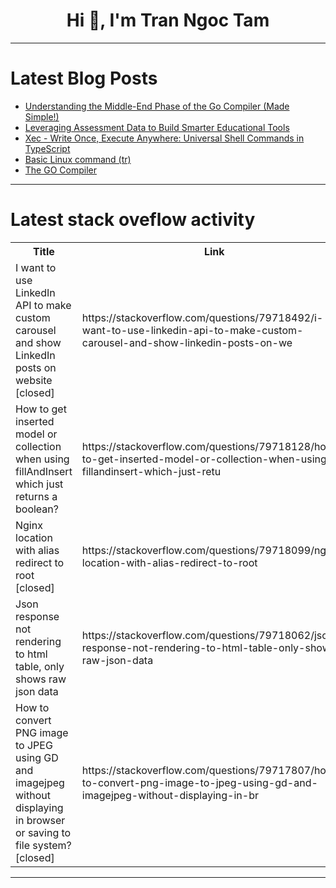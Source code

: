 <h1 align="center">Hi 👋, I'm Tran Ngoc Tam</h1>

---

# Latest Blog Posts 
<!-- BLOG-POST-LIST:START -->
- [Understanding the Middle-End Phase of the Go Compiler &lpar;Made Simple!&rpar;](https://dev.to/raymondmadara/understanding-the-middle-end-phase-of-the-go-compiler-made-simple-4j1j)
- [Leveraging Assessment Data to Build Smarter Educational Tools](https://dev.to/amelia_brown04/leveraging-assessment-data-to-build-smarter-educational-tools-19m4)
- [Xec - Write Once, Execute Anywhere: Universal Shell Commands in TypeScript](https://dev.to/luxquant/xec-write-once-execute-anywhere-universal-shell-commands-in-typescript-1lp4)
- [Basic Linux command &lpar;tr&rpar;](https://dev.to/cheulong/basic-linux-command-tr-2c5p)
- [The GO Compiler](https://dev.to/raymondmadara/the-go-compiler-cl7)
<!-- BLOG-POST-LIST:END -->

---

# Latest stack oveflow activity
<table>
  <tr><th>Title</th><th>Link</th></tr>
  <!-- STACKOVERFLOW:START --><tr><td>I want to use LinkedIn API to make custom carousel and show LinkedIn posts on website [closed]</td><td>https://stackoverflow.com/questions/79718492/i-want-to-use-linkedin-api-to-make-custom-carousel-and-show-linkedin-posts-on-we</td></tr><tr><td>How to get inserted model or collection when using fillAndInsert which just returns a boolean?</td><td>https://stackoverflow.com/questions/79718128/how-to-get-inserted-model-or-collection-when-using-fillandinsert-which-just-retu</td></tr><tr><td>Nginx location with alias redirect to root [closed]</td><td>https://stackoverflow.com/questions/79718099/nginx-location-with-alias-redirect-to-root</td></tr><tr><td>Json response not rendering to html table, only shows raw json data</td><td>https://stackoverflow.com/questions/79718062/json-response-not-rendering-to-html-table-only-shows-raw-json-data</td></tr><tr><td>How to convert PNG image to JPEG using GD and imagejpeg without displaying in browser or saving to file system? [closed]</td><td>https://stackoverflow.com/questions/79717807/how-to-convert-png-image-to-jpeg-using-gd-and-imagejpeg-without-displaying-in-br</td></tr><!-- STACKOVERFLOW:END -->
</table>

---


